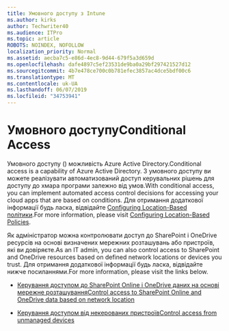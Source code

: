 ```yaml
---
title: Умовного доступу з Intune
ms.author: kirks
author: Techwriter40
ms.audience: ITPro
ms.topic: article
ROBOTS: NOINDEX, NOFOLLOW
localization_priority: Normal
ms.assetid: aecba7c5-e86d-4ec8-9d44-679f5a3d659d
ms.openlocfilehash: dafe4897c5ef23531de9ba0a29bf297421527d12
ms.sourcegitcommit: 4b7e478ce700c0b781efec3857ac4dce5bdf00c6
ms.translationtype: MT
ms.contentlocale: uk-UA
ms.lasthandoff: 06/07/2019
ms.locfileid: "34753941"
---
```

# <a name="conditional-access"></a><span data-ttu-id="269bc-102">Умовного доступу</span><span class="sxs-lookup"><span data-stu-id="269bc-102">Conditional Access</span></span>

<span data-ttu-id="269bc-103">Умовного доступу () можливість Azure Active Directory.</span><span class="sxs-lookup"><span data-stu-id="269bc-103">Conditional access is a capability of Azure Active Directory.</span></span> <span data-ttu-id="269bc-104">З умовного доступу ви можете реалізувати автоматизований доступ керувальних рішень для доступу до хмара програми залежно від умов.</span><span class="sxs-lookup"><span data-stu-id="269bc-104">With conditional access, you can implement automated access control decisions for accessing your cloud apps that are based on conditions.</span></span> <span data-ttu-id="269bc-105">Для отримання додаткової інформації будь ласка, відвідайте [Configuring Location-Based політики](https://docs.microsoft.com/azure/active-directory/conditional-access/overview).</span><span class="sxs-lookup"><span data-stu-id="269bc-105">For more information, please visit [Configuring Location-Based Policies](https://docs.microsoft.com/azure/active-directory/conditional-access/overview).</span></span>

<span data-ttu-id="269bc-106">Як адміністратор можна контролювати доступ до SharePoint і OneDrive ресурсів на основі визначених мережних розташувань або пристроїв, які ви довіряєте.</span><span class="sxs-lookup"><span data-stu-id="269bc-106">As an IT admin, you can also control access to SharePoint and OneDrive resources based on defined network locations or devices you trust.</span></span> <span data-ttu-id="269bc-107">Для отримання додаткової інформації будь ласка, відвідайте нижче посиланнями.</span><span class="sxs-lookup"><span data-stu-id="269bc-107">For more information, please visit the links below.</span></span>

- [<span data-ttu-id="269bc-108">Керування доступом до SharePoint Online і OneDrive даних на основі мережне розташування</span><span class="sxs-lookup"><span data-stu-id="269bc-108">Control access to SharePoint Online and OneDrive data based on network location</span></span>](https://docs.microsoft.com/sharepoint/control-access-based-on-network-location)

- [<span data-ttu-id="269bc-109">Керування доступом від некерованих пристроїв</span><span class="sxs-lookup"><span data-stu-id="269bc-109">Control access from unmanaged devices</span></span>](https://docs.microsoft.com/sharepoint/control-access-from-unmanaged-devices)

